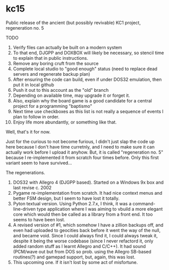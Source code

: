 # kc15
Public release of the ancient (but possibly revivable) KC1 project, regeneration no. 5

TODO
1. Verify files can actually be built on a modern system 
2. To that end, DJGPP and DOXBOX will likely be necessary, so stencil time to explain that in public instructions.
3. Remove any boring cruft from the source
4. Complete local studio to "good enough" status (need to replace dead servers and regenerate backup plan)
5. After ensuring the code can build, even if under DOS32 emulation, then put it in local github
6. Push it out to this account as the "old" branch 
7. Depending on available time, may upgrade it or forget it. 
8. Also, explain why the board game is a good candidate for a central project for a programming "baptismo"
9. Next time use checkboxes as this list is not really a sequence of events I plan to follow in order.
10. Enjoy life more abundantly, or something like that. 

Well, that's it for now.

Just for the curious to not become furious, I didn't just slap the code up here because I don't have time curretnly, and I need to make sure it can actually work before I upload it anyhow. But, it is called "regeneration no. 5" because I re-implemented it from scratch four times before. Only this first variant seem to have survived...

The regenerations.

1. DOS32 with Allegro 4 (DJGPP based). Started on a Windows 9x box and last revise c. 2002
2. Pygame re-implementation from scratch. It had nice context menus and better FSM design, but I seem to have lost it totally. 
3. Pyton textual version. Using Python 2.7.x, I think, it was a command-line-driven type application where I was aiming to vbuild a more elegant core which would then be called as a library from a front end. It too seems to have been lost.
4. A revised version of #1, which somehow I have a zillion backups off, and even had uploaded to geocities back before it went the way of the null, and became void. Since I could always find it, I could always tweak it, despite it being the worse codebase (since I never refactord it, only added random stuff as I learnt Allegro and C/C++). It had sound (PCM/wave out but from DOS so prob. using the Allegro SB-based routines(?) and gamepad support, but, again, this was lost.
5. This upcoming one. If it isn't lost by some act of misfortune.

